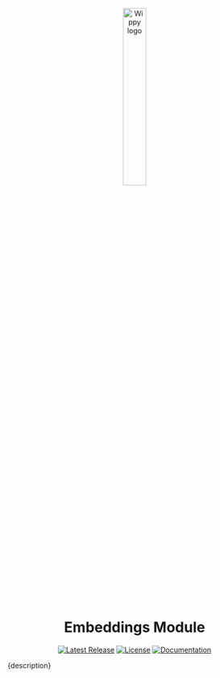 <p align="center">
    <a href="https://wippy.ai" target="_blank">
        <picture>
            <source media="(prefers-color-scheme: dark)" srcset="https://github.com/wippyai/.github/blob/main/logo/wippy-text-dark.svg?raw=true">
            <img width="30%" align="center" src="https://github.com/wippyai/.github/blob/main/logo/wippy-text-light.svg?raw=true" alt="Wippy logo">
        </picture>
    </a>
</p>
<h1 align="center">Embeddings Module</h1>
<div align="center">

[![Latest Release](https://img.shields.io/github/v/release/wippyai/module-embeddings?style=flat-square)][releases-page]
[![License](https://img.shields.io/github/license/wippyai/module-embeddings?style=flat-square)](LICENSE)
[![Documentation](https://img.shields.io/badge/Wippy-Documentation-brightgreen.svg?style=flat-square)][wippy-documentation]

</div>

{description}

[wippy-documentation]: https://docs.wippy.ai
[releases-page]: https://github.com/wippyai/module-embeddings/releases
